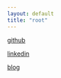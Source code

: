 ```yaml
---
layout: default
title: "root"
---
```


[github](https://github.com/cb4d)

[linkedin](https://www.linkedin.com/in/connor-b-ford/)

[blog](/blog)


